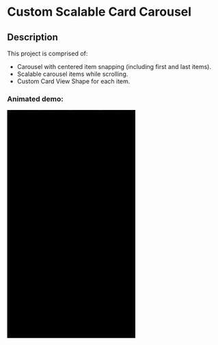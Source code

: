 # Custom Scalable Card Carousel

## Description
This project is comprised of:
- Carousel with centered item snapping (including first and last items).
- Scalable carousel items while scrolling.
- Custom Card View Shape for each item.

### Animated demo: 
<img src="./animated_demo.gif" width="300">